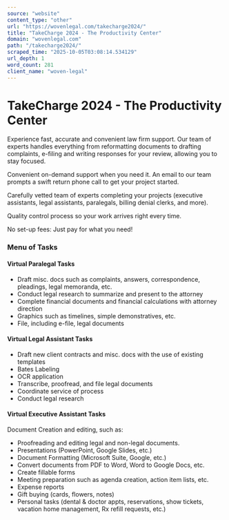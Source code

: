 ```yaml
---
source: "website"
content_type: "other"
url: "https://wovenlegal.com/takecharge2024/"
title: "TakeCharge 2024 - The Productivity Center"
domain: "wovenlegal.com"
path: "/takecharge2024/"
scraped_time: "2025-10-05T03:08:14.534129"
url_depth: 1
word_count: 281
client_name: "woven-legal"
---
```


# TakeCharge 2024 - The Productivity Center

Experience fast, accurate and convenient law firm support. Our team of experts handles everything from reformatting documents to drafting complaints, e-filing and writing responses for your review, allowing you to stay focused.

Convenient on-demand support when you need it. An email to our team prompts a swift return phone call to get your project started.

Carefully vetted team of experts completing your projects (executive assistants, legal assistants, paralegals, billing denial clerks, and more).

Quality control process so your work arrives right every time.

No set-up fees: Just pay for what you need!

### Menu of Tasks

#### Virtual Paralegal Tasks

* Draft misc. docs such as complaints, answers, correspondence, pleadings, legal memoranda, etc.
* Conduct legal research to summarize and present to the attorney
* Complete financial documents and financial calculations with attorney direction
* Graphics such as timelines, simple demonstratives, etc.
* File, including e-file, legal documents

#### Virtual Legal Assistant Tasks

* Draft new client contracts and misc. docs with the use of existing templates
* Bates Labeling
* OCR application
* Transcribe, proofread, and file legal documents
* Coordinate service of process
* Conduct legal research

#### Virtual Executive Assistant Tasks

Document Creation and editing, such as:

* Proofreading and editing legal and non-legal documents.
* Presentations (PowerPoint, Google Slides, etc.)
* Document Formatting (Microsoft Suite, Google, etc.)
* Convert documents from PDF to Word, Word to Google Docs, etc.
* Create fillable forms
* Meeting preparation such as agenda creation, action item lists, etc.
* Expense reports
* Gift buying (cards, flowers, notes)
* Personal tasks (dental & doctor appts, reservations, show tickets, vacation home management, Rx refill requests, etc.)